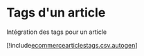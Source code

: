 # Tags d'un article

Intégration des tags pour un article


[!include[ecommercearticlestags.csv.autogen](ecommercearticlestags.csv.autogen.md)]

<!-- [!include[ecommercearticlestags.raw.autogen](ecommercearticlestags.raw.autogen.md)]--> 

<!-- [!include[ecommercearticlestags.xml.autogen](ecommercearticlestags.xml.autogen.md)]--> 


